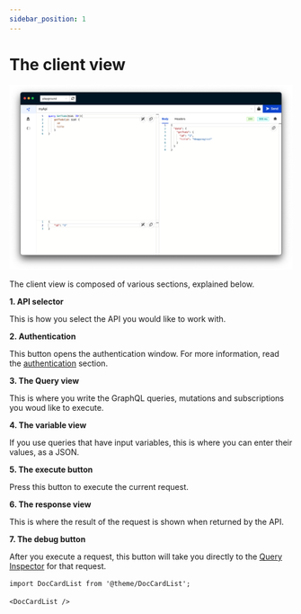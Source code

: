 ```yaml
---
sidebar_position: 1
---
```


# The client view

![GraphBolt GraphQL client](graphql-client.png)

The client view is composed of various sections, explained below.


**1. API selector**

This is how you select the API you would like to work with.

**2. Authentication**

This button opens the authentication window. For more information, read the [authentication](authentication) section.

**3. The Query view**

This is where you write the GraphQL queries, mutations and subscriptions you woud like to execute. 

**4. The variable view**

If you use queries that have input variables, this is where you can enter their values, as a JSON.

**5. The execute button**

Press this button to execute the current request.

**6. The response view**

This is where the result of the request is shown when returned by the API.

**7. The debug button**

After you execute a request, this button will take you directly to the [Query Inspector](/query-inspector/query-details) for that request.

```mdx-code-block
import DocCardList from '@theme/DocCardList';

<DocCardList />
```
